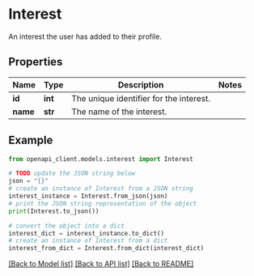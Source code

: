 # Interest

An interest the user has added to their profile.

## Properties

Name | Type | Description | Notes
------------ | ------------- | ------------- | -------------
**id** | **int** | The unique identifier for the interest. | 
**name** | **str** | The name of the interest. | 

## Example

```python
from openapi_client.models.interest import Interest

# TODO update the JSON string below
json = "{}"
# create an instance of Interest from a JSON string
interest_instance = Interest.from_json(json)
# print the JSON string representation of the object
print(Interest.to_json())

# convert the object into a dict
interest_dict = interest_instance.to_dict()
# create an instance of Interest from a dict
interest_from_dict = Interest.from_dict(interest_dict)
```
[[Back to Model list]](../README.md#documentation-for-models) [[Back to API list]](../README.md#documentation-for-api-endpoints) [[Back to README]](../README.md)


